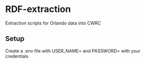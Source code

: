 # RDF-extraction

Extraction scripts for Orlando data into CWRC


## Setup

Create a .env file with USER\_NAME= and PASSWORD= with your credentials


